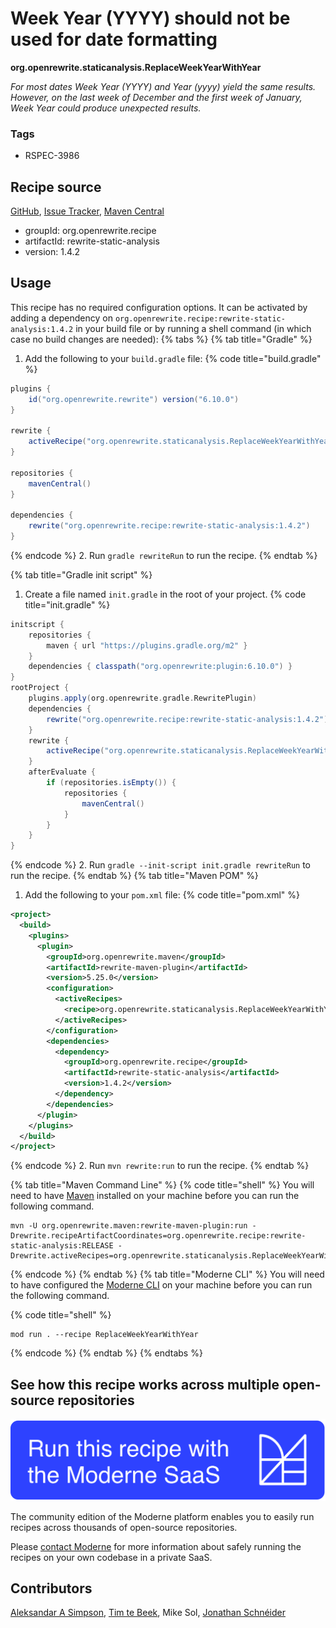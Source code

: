 # Week Year (YYYY) should not be used for date formatting

**org.openrewrite.staticanalysis.ReplaceWeekYearWithYear**

_For most dates Week Year (YYYY) and Year (yyyy) yield the same results. However, on the last week of December and the first week of January, Week Year could produce unexpected results._

### Tags

* RSPEC-3986

## Recipe source

[GitHub](https://github.com/openrewrite/rewrite-static-analysis/blob/main/src/main/java/org/openrewrite/staticanalysis/ReplaceWeekYearWithYear.java), [Issue Tracker](https://github.com/openrewrite/rewrite-static-analysis/issues), [Maven Central](https://central.sonatype.com/artifact/org.openrewrite.recipe/rewrite-static-analysis/1.4.2/jar)

* groupId: org.openrewrite.recipe
* artifactId: rewrite-static-analysis
* version: 1.4.2


## Usage

This recipe has no required configuration options. It can be activated by adding a dependency on `org.openrewrite.recipe:rewrite-static-analysis:1.4.2` in your build file or by running a shell command (in which case no build changes are needed): 
{% tabs %}
{% tab title="Gradle" %}
1. Add the following to your `build.gradle` file:
{% code title="build.gradle" %}
```groovy
plugins {
    id("org.openrewrite.rewrite") version("6.10.0")
}

rewrite {
    activeRecipe("org.openrewrite.staticanalysis.ReplaceWeekYearWithYear")
}

repositories {
    mavenCentral()
}

dependencies {
    rewrite("org.openrewrite.recipe:rewrite-static-analysis:1.4.2")
}
```
{% endcode %}
2. Run `gradle rewriteRun` to run the recipe.
{% endtab %}

{% tab title="Gradle init script" %}
1. Create a file named `init.gradle` in the root of your project.
{% code title="init.gradle" %}
```groovy
initscript {
    repositories {
        maven { url "https://plugins.gradle.org/m2" }
    }
    dependencies { classpath("org.openrewrite:plugin:6.10.0") }
}
rootProject {
    plugins.apply(org.openrewrite.gradle.RewritePlugin)
    dependencies {
        rewrite("org.openrewrite.recipe:rewrite-static-analysis:1.4.2")
    }
    rewrite {
        activeRecipe("org.openrewrite.staticanalysis.ReplaceWeekYearWithYear")
    }
    afterEvaluate {
        if (repositories.isEmpty()) {
            repositories {
                mavenCentral()
            }
        }
    }
}
```
{% endcode %}
2. Run `gradle --init-script init.gradle rewriteRun` to run the recipe.
{% endtab %}
{% tab title="Maven POM" %}
1. Add the following to your `pom.xml` file:
{% code title="pom.xml" %}
```xml
<project>
  <build>
    <plugins>
      <plugin>
        <groupId>org.openrewrite.maven</groupId>
        <artifactId>rewrite-maven-plugin</artifactId>
        <version>5.25.0</version>
        <configuration>
          <activeRecipes>
            <recipe>org.openrewrite.staticanalysis.ReplaceWeekYearWithYear</recipe>
          </activeRecipes>
        </configuration>
        <dependencies>
          <dependency>
            <groupId>org.openrewrite.recipe</groupId>
            <artifactId>rewrite-static-analysis</artifactId>
            <version>1.4.2</version>
          </dependency>
        </dependencies>
      </plugin>
    </plugins>
  </build>
</project>
```
{% endcode %}
2. Run `mvn rewrite:run` to run the recipe.
{% endtab %}

{% tab title="Maven Command Line" %}
{% code title="shell" %}
You will need to have [Maven](https://maven.apache.org/download.cgi) installed on your machine before you can run the following command.

```shell
mvn -U org.openrewrite.maven:rewrite-maven-plugin:run -Drewrite.recipeArtifactCoordinates=org.openrewrite.recipe:rewrite-static-analysis:RELEASE -Drewrite.activeRecipes=org.openrewrite.staticanalysis.ReplaceWeekYearWithYear
```
{% endcode %}
{% endtab %}
{% tab title="Moderne CLI" %}
You will need to have configured the [Moderne CLI](https://docs.moderne.io/moderne-cli/cli-intro) on your machine before you can run the following command.

{% code title="shell" %}
```shell
mod run . --recipe ReplaceWeekYearWithYear
```
{% endcode %}
{% endtab %}
{% endtabs %}

## See how this recipe works across multiple open-source repositories

[![Moderne Link Image](/.gitbook/assets/ModerneRecipeButton.png)](https://app.moderne.io/recipes/org.openrewrite.staticanalysis.ReplaceWeekYearWithYear)

The community edition of the Moderne platform enables you to easily run recipes across thousands of open-source repositories.

Please [contact Moderne](https://moderne.io/product) for more information about safely running the recipes on your own codebase in a private SaaS.

## Contributors
[Aleksandar A Simpson](mailto:alek@asu.me), [Tim te Beek](mailto:timtebeek@gmail.com), Mike Sol, [Jonathan Schnéider](mailto:jkschneider@gmail.com)
